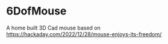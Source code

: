 # 6DofMouse
A home built 3D Cad mouse based on https://hackaday.com/2022/12/28/mouse-enjoys-its-freedom/
